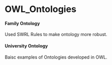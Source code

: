# OWL_Ontologies

#### Family Ontology
Used SWRL Rules to make ontology more robust.

#### University Ontology
Baisc examples of Ontologies developed in OWL.
